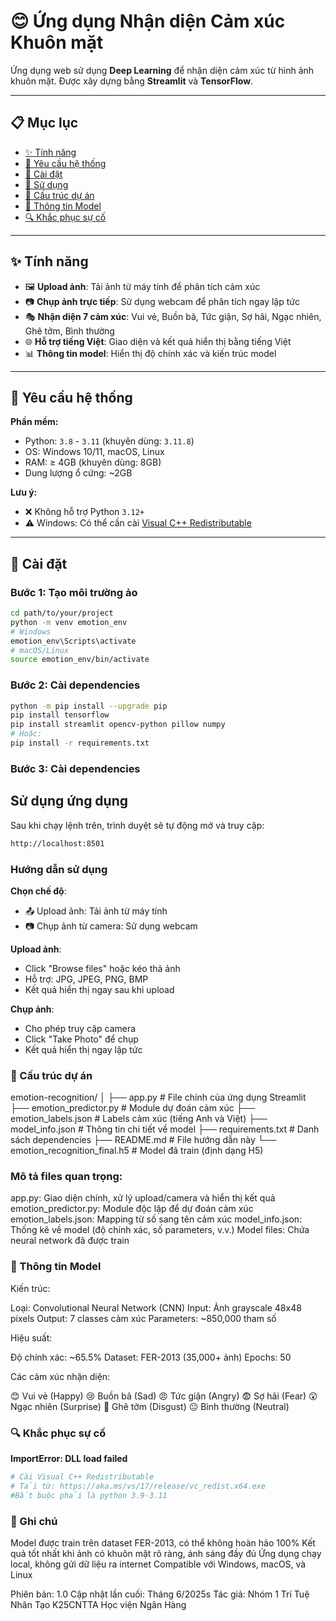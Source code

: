# 😊 Ứng dụng Nhận diện Cảm xúc Khuôn mặt

Ứng dụng web sử dụng **Deep Learning** để nhận diện cảm xúc từ hình ảnh khuôn mặt. Được xây dựng bằng **Streamlit** và **TensorFlow**.

---

## 📋 Mục lục

- [✨ Tính năng](#-tính-năng)  
- [🔧 Yêu cầu hệ thống](#-yêu-cầu-hệ-thống)  
- [🚀 Cài đặt](#-cài-đặt)  
- [🎯 Sử dụng](#-sử-dụng)  
- [📁 Cấu trúc dự án](#-cấu-trúc-dự-án)  
- [🧠 Thông tin Model](#-thông-tin-model)  
- [🔍 Khắc phục sự cố](#-khắc-phục-sự-cố)  

---

## ✨ Tính năng

- 🖼️ **Upload ảnh**: Tải ảnh từ máy tính để phân tích cảm xúc  
- 📷 **Chụp ảnh trực tiếp**: Sử dụng webcam để phân tích ngay lập tức  
- 🎭 **Nhận diện 7 cảm xúc**: Vui vẻ, Buồn bã, Tức giận, Sợ hãi, Ngạc nhiên, Ghê tởm, Bình thường  
- 🌐 **Hỗ trợ tiếng Việt**: Giao diện và kết quả hiển thị bằng tiếng Việt  
- 📊 **Thông tin model**: Hiển thị độ chính xác và kiến trúc model  

---

## 🔧 Yêu cầu hệ thống

**Phần mềm:**

- Python: `3.8` - `3.11` (khuyên dùng: `3.11.8`)  
- OS: Windows 10/11, macOS, Linux  
- RAM: ≥ 4GB (khuyên dùng: 8GB)  
- Dung lượng ổ cứng: ~2GB  

**Lưu ý:**

- ❌ Không hỗ trợ Python `3.12+`  
- ⚠️ Windows: Có thể cần cài [Visual C++ Redistributable](https://aka.ms/vs/17/release/vc_redist.x64.exe)

---

## 🚀 Cài đặt

### Bước 1: Tạo môi trường ảo

```bash
cd path/to/your/project
python -m venv emotion_env
# Windows
emotion_env\Scripts\activate
# macOS/Linux
source emotion_env/bin/activate
```
### Bước 2: Cài dependencies
```bash
python -m pip install --upgrade pip
pip install tensorflow
pip install streamlit opencv-python pillow numpy
# Hoặc:
pip install -r requirements.txt
```
### Bước 3: Cài dependencies
##  Sử dụng ứng dụng
Sau khi chạy lệnh trên, trình duyệt sẽ tự động mở và truy cập:
```bash
http://localhost:8501
```
### Hướng dẫn sử dụng

**Chọn chế độ**:

- 📤 Upload ảnh: Tải ảnh từ máy tính
- 📷 Chụp ảnh từ camera: Sử dụng webcam


**Upload ảnh**:

- Click "Browse files" hoặc kéo thả ảnh
- Hỗ trợ: JPG, JPEG, PNG, BMP
- Kết quả hiển thị ngay sau khi upload


**Chụp ảnh**:

- Cho phép truy cập camera
- Click "Take Photo" để chụp
- Kết quả hiển thị ngay lập tức

### 📁 Cấu trúc dự án
emotion-recognition/
│
├── app.py                          # File chính của ứng dụng Streamlit
├── emotion_predictor.py            # Module dự đoán cảm xúc
├── emotion_labels.json             # Labels cảm xúc (tiếng Anh và Việt)
├── model_info.json                 # Thông tin chi tiết về model
├── requirements.txt                # Danh sách dependencies
├── README.md                       # File hướng dẫn này
└── emotion_recognition_final.h5    # Model đã train (định dạng H5)
### Mô tả files quan trọng:

app.py: Giao diện chính, xử lý upload/camera và hiển thị kết quả
emotion_predictor.py: Module độc lập để dự đoán cảm xúc
emotion_labels.json: Mapping từ số sang tên cảm xúc
model_info.json: Thống kê về model (độ chính xác, số parameters, v.v.)
Model files: Chứa neural network đã được train

### 🧠 Thông tin Model
Kiến trúc:

Loại: Convolutional Neural Network (CNN)
Input: Ảnh grayscale 48x48 pixels
Output: 7 classes cảm xúc
Parameters: ~850,000 tham số

Hiệu suất:

Độ chính xác: ~65.5%
Dataset: FER-2013 (35,000+ ảnh)
Epochs: 50

Các cảm xúc nhận diện:

😊 Vui vẻ (Happy)
😢 Buồn bã (Sad)
😠 Tức giận (Angry)
😨 Sợ hãi (Fear)
😲 Ngạc nhiên (Surprise)
🤢 Ghê tởm (Disgust)
😐 Bình thường (Neutral)
### 🔍 Khắc phục sự cố
**ImportError: DLL load failed**
```bash
# Cài Visual C++ Redistributable
# Tải từ: https://aka.ms/vs/17/release/vc_redist.x64.exe
#Bắt buộc phải là python 3.9-3.11
```
### 📝 Ghi chú
Model được train trên dataset FER-2013, có thể không hoàn hảo 100%
Kết quả tốt nhất khi ảnh có khuôn mặt rõ ràng, ánh sáng đầy đủ
Ứng dụng chạy local, không gửi dữ liệu ra internet
Compatible với Windows, macOS, và Linux

Phiên bản: 1.0
Cập nhật lần cuối: Tháng 6/2025s
Tác giả: Nhóm 1 Trí Tuệ Nhân Tạo K25CNTTA Học viện Ngân Hàng